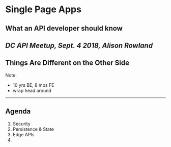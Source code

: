 # Single Page Apps

## What an API developer should know

_DC API Meetup, Sept. 4 2018, Alison Rowland_
---

## Things Are Different on the Other Side

Note:
- 10 yrs BE, 8 mos FE
- wrap head around

---

## Agenda

1. Security
2. Persistence & State
3. Edge APIs
4. 

